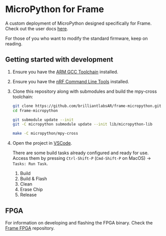 # MicroPython for Frame

A custom deployment of MicroPython designed specifically for Frame. Check out the user docs [here](https://docs.brilliant.xyz).

For those of you who want to modify the standard firmware, keep on reading.

## Getting started with development

1. Ensure you have the [ARM GCC Toolchain](https://developer.arm.com/downloads/-/gnu-rm) installed.

1. Ensure you have the [nRF Command Line Tools](https://www.nordicsemi.com/Products/Development-tools/nrf-command-line-tools) installed.

1. Clone this repository along with submodules and build the mpy-cross toolchain:

    ```sh
    git clone https://github.com/brilliantlabsAR/frame-micropython.git
    cd frame-micropython

    git submodule update --init
    git -C micropython submodule update --init lib/micropython-lib

    make -C micropython/mpy-cross
    ```

1. Open the project in [VSCode](https://code.visualstudio.com).

    There are some build tasks already configured and ready for use. Access them by pressing `Ctrl-Shift-P` (`Cmd-Shift-P` on MacOS) → `Tasks: Run Task`.

    1. Build
    1. Build & Flash
    1. Clean
    1. Erase Chip
    1. Release

## FPGA

For information on developing and flashing the FPGA binary. Check the [Frame FPGA](https://github.com/brilliantlabsAR/frame-fpga) repository.